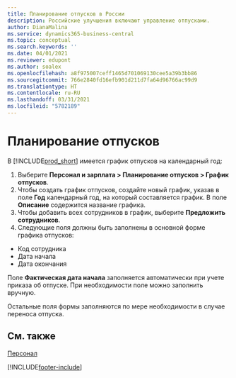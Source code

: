 ```yaml
---
title: Планирование отпусков в России
description: Российские улучшения включают управление отпусками.
author: DianaMalina
ms.service: dynamics365-business-central
ms.topic: conceptual
ms.search.keywords: ''
ms.date: 04/01/2021
ms.reviewer: edupont
ms.author: soalex
ms.openlocfilehash: a8f975007ceff1465d701069130cee5a39b3bb86
ms.sourcegitcommit: 766e2840fd16efb901d211d7fa64d96766ac99d9
ms.translationtype: HT
ms.contentlocale: ru-RU
ms.lasthandoff: 03/31/2021
ms.locfileid: "5782189"
---
```

# <a name="vacation-planning"></a>Планирование отпусков

В [!INCLUDE[prod_short](../../includes/prod_short.md)] имеется график отпусков на календарный год:

1. Выберите **Персонал и зарплата > Планирование отпусков > График отпусков**.
2. Чтобы создать график отпусков, создайте новый график, указав в поле **Год** календарный год, на который составляется график. В поле **Описание** содержится название графика.
3. Чтобы добавить всех сотрудников в график, выберите **Предложить сотрудников**.
4. Следующие поля должны быть заполнены в основной форме графика отпусков:

- Код сотрудника
- Дата начала
- Дата окончания

Поле **Фактическая дата начала** заполняется автоматически при учете приказа об отпуске. При необходимости поле можно заполнить вручную.

Остальные поля формы заполняются по мере необходимости в случае переноса отпуска.

## <a name="see-also"></a>См. также

[Персонал](Human-Resources.md)  


[!INCLUDE[footer-include](../../includes/footer-banner.md)]